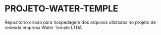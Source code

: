 # PROJETO-WATER-TEMPLE
Repositório criado para hospedagem dos arquivos utlizados no projeto de redesda empresa Water Temple LTDA 

